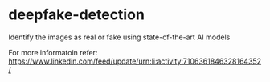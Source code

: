 # deepfake-detection
Identify the images as real or fake using state-of-the-art AI models

For more informatoin refer: https://www.linkedin.com/feed/update/urn:li:activity:7106361846328164352/

